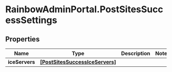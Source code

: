 # RainbowAdminPortal.PostSitesSuccessSettings

## Properties

Name | Type | Description | Notes
------------ | ------------- | ------------- | -------------
**iceServers** | [**[PostSitesSuccessIceServers]**](PostSitesSuccessIceServers.md) |  | 


